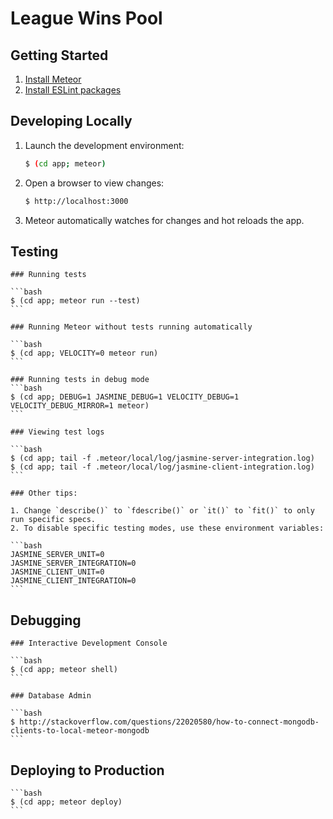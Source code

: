 # League Wins Pool

## Getting Started

1. [Install Meteor](https://www.meteor.com/install)
2. [Install ESLint packages](https://www.npmjs.com/package/eslint-config-airbnb)


## Developing Locally

1. Launch the development environment:

    ```bash
    $ (cd app; meteor)
    ```

2. Open a browser to view changes:

    ```bash
    $ http://localhost:3000
    ```

3. Meteor automatically watches for changes and hot reloads the app.


## Testing

    ### Running tests

    ```bash
    $ (cd app; meteor run --test)
    ```

    ### Running Meteor without tests running automatically

    ```bash
    $ (cd app; VELOCITY=0 meteor run)
    ```

    ### Running tests in debug mode
    ```bash
    $ (cd app; DEBUG=1 JASMINE_DEBUG=1 VELOCITY_DEBUG=1 VELOCITY_DEBUG_MIRROR=1 meteor)
    ```

    ### Viewing test logs

    ```bash
    $ (cd app; tail -f .meteor/local/log/jasmine-server-integration.log)
    $ (cd app; tail -f .meteor/local/log/jasmine-client-integration.log)
    ```

    ### Other tips:

    1. Change `describe()` to `fdescribe()` or `it()` to `fit()` to only run specific specs.
    2. To disable specific testing modes, use these environment variables:

    ```bash
    JASMINE_SERVER_UNIT=0
    JASMINE_SERVER_INTEGRATION=0
    JASMINE_CLIENT_UNIT=0
    JASMINE_CLIENT_INTEGRATION=0
    ```


## Debugging

    ### Interactive Development Console

    ```bash
    $ (cd app; meteor shell)
    ```

    ### Database Admin

    ```bash
    $ http://stackoverflow.com/questions/22020580/how-to-connect-mongodb-clients-to-local-meteor-mongodb
    ```


## Deploying to Production

    ```bash
    $ (cd app; meteor deploy)
    ```
